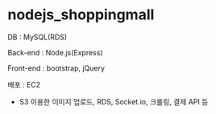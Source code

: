 # nodejs_shoppingmall

DB : MySQL(RDS)

Back-end : Node.js(Express)

Front-end : bootstrap, jQuery

배포 : EC2

* S3 이용한 이미지 업로드, RDS, Socket.io, 크롤링, 결제 API 등
